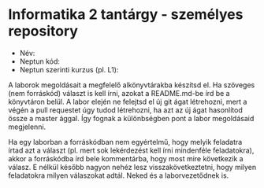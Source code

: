 # Informatika 2 tantárgy - személyes repository

- Név: 
- Neptun kód: 
- Neptun szerinti kurzus (pl. L1): 

A laborok megoldásait a megfelelő alkönyvtárakba készítsd el. Ha szöveges (nem forráskód) választ is kell írni, azokat a README.md-be írd be a könyvtáron belül. A labor elején ne felejtsd el új git ágat létrehozni, mert a végén a pull requestet úgy tudod létrehozni, ha azt az új ágat hasonlítod össze a master ággal. Így fognak a különbségben pont a labor megoldásaid megjelenni.

Ha egy laborban a forráskódban nem egyértelmű, hogy melyik feladatra írtad azt a választ (pl. mert sok lekérdezést kell írni mindenféle feladatokra), akkor a forráskódba írd bele kommentárba, hogy most mire következik a válasz. E nélkül később nagyon nehéz lesz visszakövetkeztetni, hogy milyen feladatokra milyen válaszokat adtál. Neked és a laborvezetődnek is.

